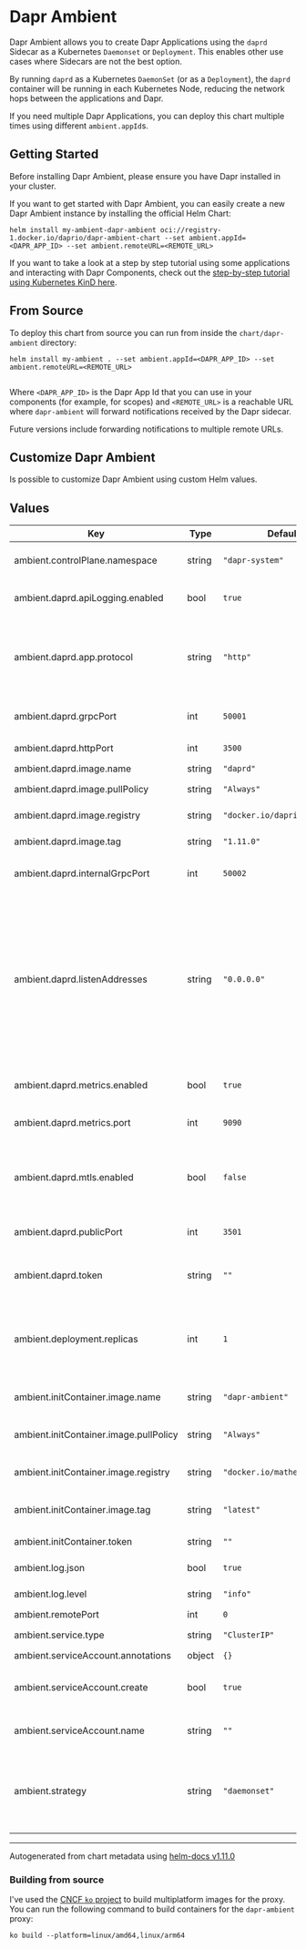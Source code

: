 # Dapr Ambient

Dapr Ambient allows you to create Dapr Applications using the `daprd` Sidecar as a Kubernetes `Daemonset` or `Deployment`. This enables other use cases where Sidecars are not the best option.

By running `daprd` as a Kubernetes `DaemonSet` (or as a `Deployment`), the `daprd` container will be running in each Kubernetes Node, reducing the network hops between the applications and Dapr.

If you need multiple Dapr Applications, you can deploy this chart multiple times using different `ambient.appId`s.

## Getting Started

Before installing Dapr Ambient, please ensure you have Dapr installed in your cluster. 

If you want to get started with Dapr Ambient, you can easily create a new Dapr Ambient instance by installing the official Helm Chart:

```
helm install my-ambient-dapr-ambient oci://registry-1.docker.io/daprio/dapr-ambient-chart --set ambient.appId=<DAPR_APP_ID> --set ambient.remoteURL=<REMOTE_URL>
```

If you want to take a look at a step by step tutorial using some applications and interacting with Dapr Components, check out the [step-by-step tutorial using Kubernetes KinD here](tutorial/README.md).

## From Source

To deploy this chart from source you can run from inside the `chart/dapr-ambient` directory:

```
helm install my-ambient . --set ambient.appId=<DAPR_APP_ID> --set ambient.remoteURL=<REMOTE_URL>


```

Where `<DAPR_APP_ID>` is the Dapr App Id that you can use in your components (for example, for scopes) and `<REMOTE_URL>` is a reachable URL where `dapr-ambient` will forward notifications received by the Dapr sidecar.

Future versions include forwarding notifications to multiple remote URLs.

## Customize Dapr Ambient
Is possible to customize Dapr Ambient using custom Helm values.

## Values

| Key | Type | Default | Description |
|-----|------|---------|-------------|
| ambient.controlPlane.namespace | string | `"dapr-system"` | Namespace where Dapr Control Plane is. |
| ambient.daprd.apiLogging.enabled | bool | `true` | Enables API logging for the daprd. |
| ambient.daprd.app.protocol | string | `"http"` | Dapr which protocol your application is using. Valid options are `http`` and `grpc``. |
| ambient.daprd.grpcPort | int | `50001` | gRPC port for the Dapr Internal API to listen on. |
| ambient.daprd.httpPort | int | `3500` | The HTTP port for the Dapr API. |
| ambient.daprd.image.name | string | `"daprd"` | Daprd image. |
| ambient.daprd.image.pullPolicy | string | `"Always"` | Daprd image pull policy. |
| ambient.daprd.image.registry | string | `"docker.io/daprio"` | Daprd image registry. |
| ambient.daprd.image.tag | string | `"1.11.0"` | Daprd image version. |
| ambient.daprd.internalGrpcPort | int | `50002` | gRPC port for the Dapr Internal API to listen on. |
| ambient.daprd.listenAddresses | string | `"0.0.0.0"` | Comma separated list of IP addresses that daprd will listen to. Defaults to all in standalone mode. Defaults to [::1],127.0.0.1 in Kubernetes. To listen to all IPv4 addresses, use 0.0.0.0. To listen to all IPv6 addresses, use [::]. |
| ambient.daprd.metrics.enabled | bool | `true` | Enable prometheus metric. |
| ambient.daprd.metrics.port | int | `9090` | Sets the port for the sidecar metrics server. |
| ambient.daprd.mtls.enabled | bool | `false` | Enables automatic mTLS for daprd to daprd communication channels. |
| ambient.daprd.publicPort | int | `3501` | The HTTP public port for the Dapr API. |
| ambient.daprd.token | string | `""` | Dapr API token to use for token based API authentication. |
| ambient.deployment.replicas | int | `1` | The quantity of replicas. This property is set only when `ambient.strategy` is equal to `deployment` |
| ambient.initContainer.image.name | string | `"dapr-ambient"` | The dapr-ambient image name. |
| ambient.initContainer.image.pullPolicy | string | `"Always"` | The init container pull policy. |
| ambient.initContainer.image.registry | string | `"docker.io/matheuscruzdev"` | The dapr-ambient image registry. |
| ambient.initContainer.image.tag | string | `"latest"` | The dapr-ambient-init image tag. |
| ambient.initContainer.token | string | `""` | The dapr API token. |
| ambient.log.json | bool | `true` | The daprd log format. |
| ambient.log.level | string | `"info"` | The daprd log level. |
| ambient.remotePort | int | `0` | The remote port. |
| ambient.service.type | string | `"ClusterIP"` | The daprd service type. |
| ambient.serviceAccount.annotations | object | `{}` |  |
| ambient.serviceAccount.create | bool | `true` | Allows the option to create or not the service account. |
| ambient.serviceAccount.name | string | `""` | Kubernetes Service Account name. |
| ambient.strategy | string | `"daemonset"` | The default strategy to run dapr in ambient mode. Possible values `daemonset`, `deployment`. |

----------------------------------------------
Autogenerated from chart metadata using [helm-docs v1.11.0](https://github.com/norwoodj/helm-docs/releases/v1.11.0)

### Building from source

I've used the [CNCF `ko` project](https://ko.build/) to build multiplatform images for the proxy.
You can run the following command to build containers for the `dapr-ambient` proxy:

```
ko build --platform=linux/amd64,linux/arm64
```

